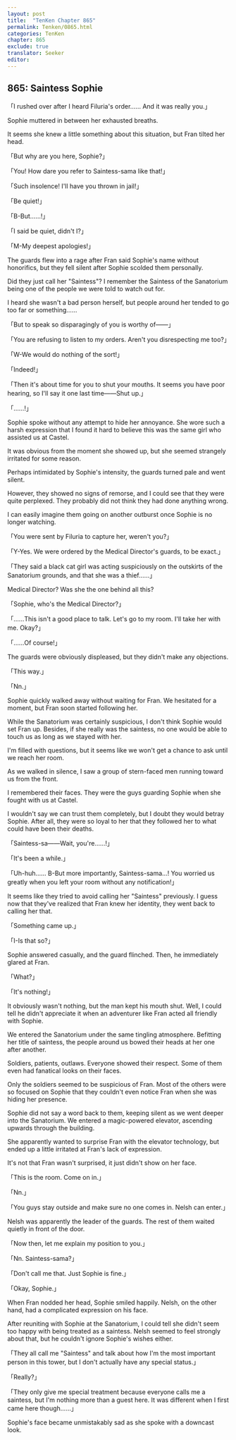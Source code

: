 ```yaml
---
layout: post
title:  "TenKen Chapter 865"
permalink: Tenken/0865.html
categories: TenKen
chapter: 865
exclude: true
translator: Seeker
editor: 
---
```

<h2>865: Saintess Sophie</h2>

「I rushed over after I heard Filuria's order…… And it was really you.」

Sophie muttered in between her exhausted breaths.

It seems she knew a little something about this situation, but Fran tilted her head.

「But why are you here, Sophie?」

「You! How dare you refer to Saintess-sama like that!」

「Such insolence! I'll have you thrown in jail!」

「Be quiet!」

「B-But……!」

「I said be quiet, didn't I?」

「M-My deepest apologies!」

The guards flew into a rage after Fran said Sophie's name without honorifics, but they fell silent after Sophie scolded them personally.

Did they just call her "Saintess"? I remember the Saintess of the Sanatorium being one of the people we were told to watch out for.

I heard she wasn't a bad person herself, but people around her tended to go too far or something……

「But to speak so disparagingly of you is worthy of――」

「You are refusing to listen to my orders. Aren't you disrespecting me too?」

「W-We would do nothing of the sort!」

「Indeed!」

「Then it's about time for you to shut your mouths. It seems you have poor hearing, so I'll say it one last time――Shut up.」

「……!」

Sophie spoke without any attempt to hide her annoyance. She wore such a harsh expression that I found it hard to believe this was the same girl who assisted us at Castel.

It was obvious from the moment she showed up, but she seemed strangely irritated for some reason.

Perhaps intimidated by Sophie's intensity, the guards turned pale and went silent.

However, they showed no signs of remorse, and I could see that they were quite perplexed. They probably did not think they had done anything wrong.

I can easily imagine them going on another outburst once Sophie is no longer watching.

「You were sent by Filuria to capture her, weren't you?」

「Y-Yes. We were ordered by the Medical Director's guards, to be exact.」

「They said a black cat girl was acting suspiciously on the outskirts of the Sanatorium grounds, and that she was a thief……」

Medical Director? Was she the one behind all this?

「Sophie, who's the Medical Director?」

「……This isn't a good place to talk. Let's go to my room. I'll take her with me. Okay?」

「……Of course!」

The guards were obviously displeased, but they didn't make any objections.

「This way.」

「Nn.」

Sophie quickly walked away without waiting for Fran. We hesitated for a moment, but Fran soon started following her.

While the Sanatorium was certainly suspicious, I don't think Sophie would set Fran up. Besides, if she really was the saintess, no one would be able to touch us as long as we stayed with her.

I'm filled with questions, but it seems like we won't get a chance to ask until we reach her room.

As we walked in silence, I saw a group of stern-faced men running toward us from the front.

I remembered their faces. They were the guys guarding Sophie when she fought with us at Castel.

I wouldn't say we can trust them completely, but I doubt they would betray Sophie. After all, they were so loyal to her that they followed her to what could have been their deaths.

「Saintess-sa――Wait, you're……!」

「It's been a while.」

「Uh-huh…… B-But more importantly, Saintess-sama…! You worried us greatly when you left your room without any notification!」

It seems like they tried to avoid calling her "Saintess" previously. I guess now that they've realized that Fran knew her identity, they went back to calling her that.

「Something came up.」

「I-Is that so?」

Sophie answered casually, and the guard flinched. Then, he immediately glared at Fran.

「What?」

「It's nothing!」

It obviously wasn't nothing, but the man kept his mouth shut. Well, I could tell he didn't appreciate it when an adventurer like Fran acted all friendly with Sophie.

We entered the Sanatorium under the same tingling atmosphere. Befitting her title of saintess, the people around us bowed their heads at her one after another.

Soldiers, patients, outlaws. Everyone showed their respect. Some of them even had fanatical looks on their faces.

Only the soldiers seemed to be suspicious of Fran. Most of the others were so focused on Sophie that they couldn't even notice Fran when she was hiding her presence.

Sophie did not say a word back to them, keeping silent as we went deeper into the Sanatorium. We entered a magic-powered elevator, ascending upwards through the building.

She apparently wanted to surprise Fran with the elevator technology, but ended up a little irritated at Fran's lack of expression.

It's not that Fran wasn't surprised, it just didn't show on her face.

「This is the room. Come on in.」

「Nn.」

「You guys stay outside and make sure no one comes in. Nelsh can enter.」

Nelsh was apparently the leader of the guards. The rest of them waited quietly in front of the door.

「Now then, let me explain my position to you.」

「Nn. Saintess-sama?」

「Don't call me that. Just Sophie is fine.」

「Okay, Sophie.」

When Fran nodded her head, Sophie smiled happily. Nelsh, on the other hand, had a complicated expression on his face.

After reuniting with Sophie at the Sanatorium, I could tell she didn't seem too happy with being treated as a saintess. Nelsh seemed to feel strongly about that, but he couldn't ignore Sophie's wishes either.

「They all call me "Saintess" and talk about how I'm the most important person in this tower, but I don't actually have any special status.」

「Really?」

「They only give me special treatment because everyone calls me a saintess, but I'm nothing more than a guest here. It was different when I first came here though……」

Sophie's face became unmistakably sad as she spoke with a downcast look.





